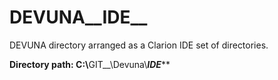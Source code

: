 # DEVUNA__IDE__
DEVUNA directory arranged as a Clarion IDE set of directories.

**Directory path: C:\\**<underscore>GIT__\\Devuna\\___IDE___**

